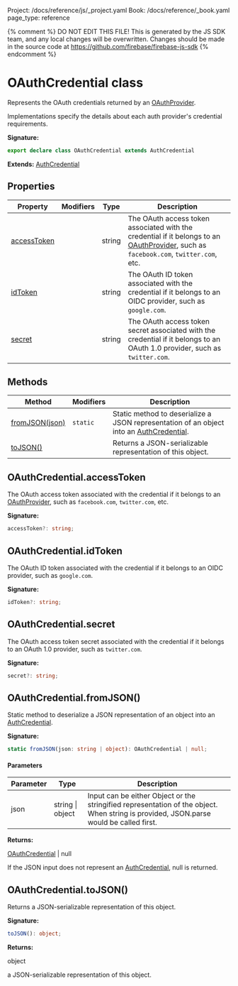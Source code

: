 Project: /docs/reference/js/_project.yaml
Book: /docs/reference/_book.yaml
page_type: reference

{% comment %}
DO NOT EDIT THIS FILE!
This is generated by the JS SDK team, and any local changes will be
overwritten. Changes should be made in the source code at
https://github.com/firebase/firebase-js-sdk
{% endcomment %}

# OAuthCredential class
Represents the OAuth credentials returned by an [OAuthProvider](./auth.oauthprovider.md#oauthprovider_class)<!-- -->.

Implementations specify the details about each auth provider's credential requirements.

<b>Signature:</b>

```typescript
export declare class OAuthCredential extends AuthCredential 
```
<b>Extends:</b> [AuthCredential](./auth.authcredential.md#authcredential_class)

## Properties

|  Property | Modifiers | Type | Description |
|  --- | --- | --- | --- |
|  [accessToken](./auth.oauthcredential.md#oauthcredentialaccesstoken) |  | string | The OAuth access token associated with the credential if it belongs to an [OAuthProvider](./auth.oauthprovider.md#oauthprovider_class)<!-- -->, such as <code>facebook.com</code>, <code>twitter.com</code>, etc. |
|  [idToken](./auth.oauthcredential.md#oauthcredentialidtoken) |  | string | The OAuth ID token associated with the credential if it belongs to an OIDC provider, such as <code>google.com</code>. |
|  [secret](./auth.oauthcredential.md#oauthcredentialsecret) |  | string | The OAuth access token secret associated with the credential if it belongs to an OAuth 1.0 provider, such as <code>twitter.com</code>. |

## Methods

|  Method | Modifiers | Description |
|  --- | --- | --- |
|  [fromJSON(json)](./auth.oauthcredential.md#oauthcredentialfromjson) | <code>static</code> | Static method to deserialize a JSON representation of an object into an [AuthCredential](./auth.authcredential.md#authcredential_class)<!-- -->. |
|  [toJSON()](./auth.oauthcredential.md#oauthcredentialtojson) |  | Returns a JSON-serializable representation of this object. |

## OAuthCredential.accessToken

The OAuth access token associated with the credential if it belongs to an [OAuthProvider](./auth.oauthprovider.md#oauthprovider_class)<!-- -->, such as `facebook.com`<!-- -->, `twitter.com`<!-- -->, etc.

<b>Signature:</b>

```typescript
accessToken?: string;
```

## OAuthCredential.idToken

The OAuth ID token associated with the credential if it belongs to an OIDC provider, such as `google.com`<!-- -->.

<b>Signature:</b>

```typescript
idToken?: string;
```

## OAuthCredential.secret

The OAuth access token secret associated with the credential if it belongs to an OAuth 1.0 provider, such as `twitter.com`<!-- -->.

<b>Signature:</b>

```typescript
secret?: string;
```

## OAuthCredential.fromJSON()

Static method to deserialize a JSON representation of an object into an [AuthCredential](./auth.authcredential.md#authcredential_class)<!-- -->.

<b>Signature:</b>

```typescript
static fromJSON(json: string | object): OAuthCredential | null;
```

#### Parameters

|  Parameter | Type | Description |
|  --- | --- | --- |
|  json | string \| object | Input can be either Object or the stringified representation of the object. When string is provided, JSON.parse would be called first. |

<b>Returns:</b>

[OAuthCredential](./auth.oauthcredential.md#oauthcredential_class) \| null

If the JSON input does not represent an [AuthCredential](./auth.authcredential.md#authcredential_class)<!-- -->, null is returned.

## OAuthCredential.toJSON()

Returns a JSON-serializable representation of this object.

<b>Signature:</b>

```typescript
toJSON(): object;
```
<b>Returns:</b>

object

a JSON-serializable representation of this object.

